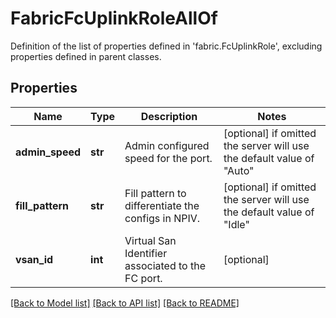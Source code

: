 # FabricFcUplinkRoleAllOf

Definition of the list of properties defined in 'fabric.FcUplinkRole', excluding properties defined in parent classes.
## Properties
Name | Type | Description | Notes
------------ | ------------- | ------------- | -------------
**admin_speed** | **str** | Admin configured speed for the port. | [optional]  if omitted the server will use the default value of "Auto"
**fill_pattern** | **str** | Fill pattern to differentiate the configs in NPIV. | [optional]  if omitted the server will use the default value of "Idle"
**vsan_id** | **int** | Virtual San Identifier associated to the FC port. | [optional] 

[[Back to Model list]](../README.md#documentation-for-models) [[Back to API list]](../README.md#documentation-for-api-endpoints) [[Back to README]](../README.md)


